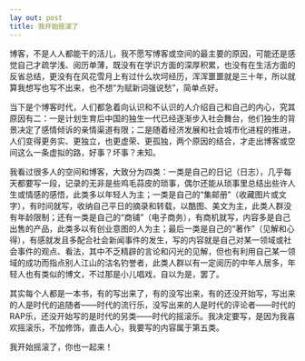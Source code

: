 ```yaml
---
lay out: post
title: 我开始摇滚了
---
```


博客，不是人人都能干的活儿，我不愿写博客或空间的最主要的原因，可能还是感觉自己才疏学浅、阅历单薄，既没有在学识方面的深厚积累，也没有在生活方面的反省总结，更没有在风花雪月上有过什么坎坷经历，浑浑噩噩就是三十年，所以就算我想写也写不出来，也不想“为赋新词强说愁”，简单点好。

当下是个博客时代，人们都急着向认识和不认识的人介绍自己和自己的内心，究其原因有二：一是计划生育后中国的独生一代已经逐渐步入社会舞台，他们独生的背景决定了感情倾诉的亲情渠道有限；二是随着经济发展和社会城市化进程的推进，人们变得更务实、更独立，也更虚荣、更孤独，两个原因的结合，才走出博客或空间这么一条虚拟的路，好事？坏事？未知。

我看过很多人的空间和博客，大致分为四类：一类是自己的日记（日志），几乎每天都要写一段，记录的无非是些鸡毛蒜皮的琐事，偶尔还能从琐事里总结出些许人生或情感的感悟，此类多以年轻人为主；一类是自己的“集邮册”（收藏图片或文字），有时间就写，收纳自己平日的摘录和转载，以酷图、美文为主，此类人群没有年龄限制；还有一类是自己的“商铺”（电子商务），有商机就写，内容多是自己出售的产品，此类多以有创业意图的人为主；最后一类是自己的“著作”（见解和心得），有感就发且多配合社会新闻事件的发生，写的内容就是自己对某一领域或社会事件的观点、看法，其中不乏精辟的言论和闪光的见解，但也有利用自己某一领域的成功而指点别人江山的沽名钓誉者，此类人群以有一定阅历的中年人居多，年轻人也有类似的博文，不过那是小儿唱戏，自以为是，罢了。

其实每个人都是一本书，有的写出来了，有的没写出来，有的还没开始写，写出来的人是时代的追随者——时代的流行乐，没写出来的人是时代的评论者——时代的RAP乐，还没开始写的是时代的另类——时代的摇滚乐。我决定要写，是因为我喜欢摇滚乐，不加修饰，直击人心，我要写的内容属于第五类。

我开始摇滚了，你也一起来！
